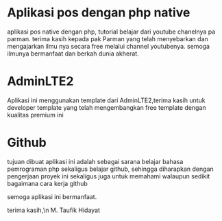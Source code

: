 # Aplikasi pos dengan php native
aplikasi pos native dengan php, tutorial belajar dari youtube chanelnya pa parman. terima kasih kepada pak Parman yang telah menyebarkan dan mengajarkan ilmu nya secara free melalui channel youtubenya. semoga ilmunya bermanfaat dan berkah dunia akherat.

# AdminLTE2
Aplikasi ini menggunakan template dari AdminLTE2,terima kasih untuk developer template yang telah mengembangkan free template dengan kualitas premium ini

# Github
tujuan dibuat aplikasi ini adalah sebagai sarana belajar bahasa pemrograman php sekaligus belajar github, sehingga diharapkan dengan pengerjaan proyek ini sekaligus juga untuk memahami walaupun sedikit bagaimana cara kerja github

semoga aplikasi ini bermanfaat.

terima kasih,\n
M. Taufik Hidayat

